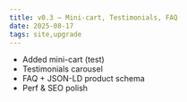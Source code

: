 ```yaml
---
title: v0.3 — Mini-cart, Testimonials, FAQ
date: 2025-08-17
tags: site,upgrade
---
```

- Added mini-cart (test)
- Testimonials carousel
- FAQ + JSON-LD product schema
- Perf & SEO polish